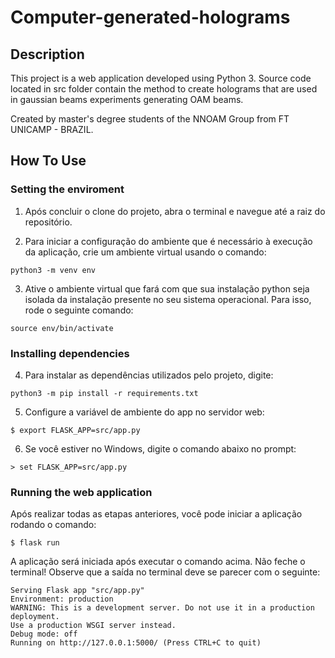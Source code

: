# Computer-generated-holograms

## Description

This project is a web application developed using Python 3. Source code located in src folder contain the method to create holograms that are used in gaussian beams experiments generating OAM beams. 

Created by master's degree students of the NNOAM Group from FT UNICAMP - BRAZIL.

## How To Use

### Setting the enviroment

1. Após concluir o clone do projeto, abra o terminal e navegue até a raiz do repositório.

2. Para iniciar a configuração do ambiente que é necessário à execução da aplicação, crie um ambiente virtual usando o comando:

```terminal
python3 -m venv env
```

3. Ative o ambiente virtual que fará com que sua instalação python seja isolada da instalação presente no seu sistema operacional. Para isso, rode o seguinte comando:

```terminal
source env/bin/activate
```

### Installing dependencies

4. Para instalar as dependências utilizados pelo projeto, digite:

```terminal
python3 -m pip install -r requirements.txt
```

5. Configure a variável de ambiente do app no servidor web:

```terminal
$ export FLASK_APP=src/app.py
```

6. Se você estiver no Windows, digite o comando abaixo no prompt:

```terminal
> set FLASK_APP=src/app.py
```

### Running the web application

Após realizar todas as etapas anteriores, você pode iniciar a aplicação rodando o comando:

```terminal
$ flask run
```

A aplicação será iniciada após executar o comando acima. Não feche o terminal! 
Observe que a saída no terminal deve se parecer com o seguinte:

    Serving Flask app "src/app.py"
    Environment: production
    WARNING: This is a development server. Do not use it in a production deployment.
    Use a production WSGI server instead.
    Debug mode: off
    Running on http://127.0.0.1:5000/ (Press CTRL+C to quit)



